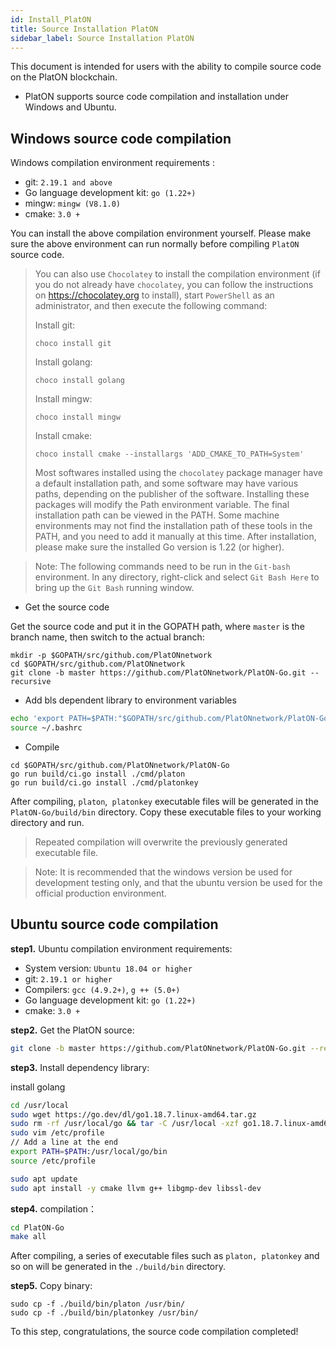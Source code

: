 ```yaml
---
id: Install_PlatON
title: Source Installation PlatON
sidebar_label: Source Installation PlatON
---
```




This document is intended for users with the ability to compile source code on the PlatON blockchain.

- PlatON supports source code compilation and installation under Windows and Ubuntu. 

## Windows source code compilation

Windows compilation environment requirements :

- git: `2.19.1 and above`
- Go language development kit: `go (1.22+)`
- mingw: `mingw (V8.1.0)`
- cmake: `3.0 +`

You can install the above compilation environment yourself. Please make sure the above environment can run normally before compiling `PlatON` source code.

> You can also use `Chocolatey` to install the compilation environment (if you do not already have `chocolatey`, you can follow the instructions on <https://chocolatey.org> to install), start `PowerShell` as an administrator, and then execute the following command:
>
> Install git:
>
> ```
> choco install git
> ```
>
> Install golang:
>
> ```
> choco install golang
> ```
>
> Install mingw:
>
> ```
> choco install mingw
> ```
>
> Install cmake:
>
> ```
> choco install cmake --installargs 'ADD_CMAKE_TO_PATH=System'
> ```
>
> Most softwares installed using the `chocolatey` package manager have a default installation path, and some software may have various paths, depending on the publisher of the software. Installing these packages will modify the Path environment variable. The final installation path can be viewed in the PATH. Some machine environments may not find the installation path of these tools in the PATH, and you need to add it manually at this time. After installation, please make sure the installed Go version is 1.22 (or higher).
>

> Note: The following commands need to be run in the `Git-bash` environment. In any directory, right-click and select `Git Bash Here` to bring up the `Git Bash` running window.

- Get the source code

Get the source code and put it in the GOPATH path, where `master` is the branch name, then switch to the actual branch:

```
mkdir -p $GOPATH/src/github.com/PlatONnetwork
cd $GOPATH/src/github.com/PlatONnetwork
git clone -b master https://github.com/PlatONnetwork/PlatON-Go.git --recursive
```

- Add bls dependent library to environment variables

```bash
echo 'export PATH=$PATH:"$GOPATH/src/github.com/PlatONnetwork/PlatON-Go/crypto/bls/bls_win/lib"' >> ~/.bashrc
source ~/.bashrc
```

- Compile

```
cd $GOPATH/src/github.com/PlatONnetwork/PlatON-Go
go run build/ci.go install ./cmd/platon
go run build/ci.go install ./cmd/platonkey
```

After compiling, `platon`,` platonkey` executable files will be generated in the` PlatON-Go/build/bin` directory. Copy these executable files to your working directory and run.

> Repeated compilation will overwrite the previously generated executable file.

> Note: It is recommended that the windows version be used for development testing only, and that the ubuntu version be used for the official production environment.

## Ubuntu source code compilation	

**step1.** Ubuntu compilation environment requirements:

- System version: `Ubuntu 18.04 or higher`
- git: `2.19.1 or higher`
- Compilers: `gcc (4.9.2+)`, `g ++ (5.0+)`
- Go language development kit: `go (1.22+)`
- cmake: `3.0 +`

**step2.** Get the PlatON source:

```bash
git clone -b master https://github.com/PlatONnetwork/PlatON-Go.git --recursive
```

**step3.** Install dependency library:

install golang

```bash
cd /usr/local
sudo wget https://go.dev/dl/go1.18.7.linux-amd64.tar.gz
sudo rm -rf /usr/local/go && tar -C /usr/local -xzf go1.18.7.linux-amd64.tar.gz
sudo vim /etc/profile
// Add a line at the end
export PATH=$PATH:/usr/local/go/bin
source /etc/profile
```

```bash
sudo apt update 
sudo apt install -y cmake llvm g++ libgmp-dev libssl-dev
```

**step4.** compilation：

```bash
cd PlatON-Go 
make all
```

After compiling, a series of executable files such as `platon, platonkey` and so on will be generated in the `./build/bin` directory. 

**step5.** Copy binary:

```shell
sudo cp -f ./build/bin/platon /usr/bin/ 
sudo cp -f ./build/bin/platonkey /usr/bin/
```

To this step, congratulations, the source code compilation completed!
